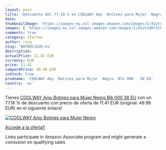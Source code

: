 ```yaml
---
layout: post
title: 'Descuento del 77.18 % en COOLWAY Amy  Botines para Mujer  Negro  '
date: 
thumbnailImage: 'https://images-eu.ssl-images-amazon.com/images/I/41vtodRr2tL._SL200_.jpg'
images: [ 'https://images-eu.ssl-images-amazon.com/images/I/41vtodRr2tL._SL200_.jpg' ]
comments: true
category: ofertas
author: ring
slug: 'B07BHC16Z6-es'
description:
actualPrice: 11.41 EUR
currency: EUR
price: 11.41
comparePrice: 49.99 EUR
inStock: true
prodname: 'COOLWAY Amy  Botines para Mujer  Negro  Blk 000   38 EU'
country: 'es'
---
```


Tienes [COOLWAY Amy  Botines para Mujer  Negro  Blk 000   38 EU](https://www.amazon.es/dp/B07BHC16Z6/?tag=tolees-21) con un 77.18 % de descuento con precio de oferta de 11.41 EUR (original: 49.99 EUR) en el siguiente enlace!

[![COOLWAY Amy  Botines para Mujer  Negro  ](https://images-eu.ssl-images-amazon.com/images/I/41vtodRr2tL._SL200_.jpg)](https://www.amazon.es/dp/B07BHC16Z6/?tag=tolees-21)

[Accede a la oferta!!](https://www.amazon.es/dp/B07BHC16Z6/?tag=tolees-21)

Links participate in Amazon Associate program and might generate a comission on qualifying sales


